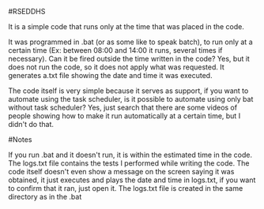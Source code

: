 #RSEDDHS

It is a simple code that runs only at the time that was placed in the code.


It was programmed in .bat (or as some like to speak batch), to run only at a certain time (Ex: between 08:00 and 14:00 it runs, several times if necessary).
Can it be fired outside the time written in the code? Yes, but it does not run the code, so it does not apply what was requested.
It generates a.txt file showing the date and time it was executed.

The code itself is very simple because it serves as support, if you want to automate using the task scheduler, is it possible to automate using only bat without task scheduler? Yes, just search that there are some videos of people showing how to make it run automatically at a certain time, but I didn't do that.

#Notes

If you run .bat and it doesn't run, it is within the estimated time in the code.
The logs.txt file contains the tests I performed while writing the code.
The code itself doesn't even show a message on the screen saying it was obtained, it just executes and plays the date and time in logs.txt, if you want to confirm that it ran, just open it.
The logs.txt file is created in the same directory as in the .bat
